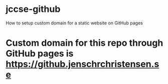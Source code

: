 # jccse-github
How to setup custom domain for a static website on GitHub pages

# Custom domain for this repo through GitHub pages is https://github.jenschrchristensen.se
